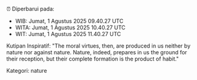 ⏰ Diperbarui pada:
- WIB: Jumat, 1 Agustus 2025 09.40.27 UTC
- WITA: Jumat, 1 Agustus 2025 10.40.27 UTC
- WIT: Jumat, 1 Agustus 2025 11.40.27 UTC

Kutipan Inspiratif:
"The moral virtues, then, are produced in us neither by nature nor against nature. Nature, indeed, prepares in us the ground for their reception, but their complete formation is the product of habit."


Kategori: nature

